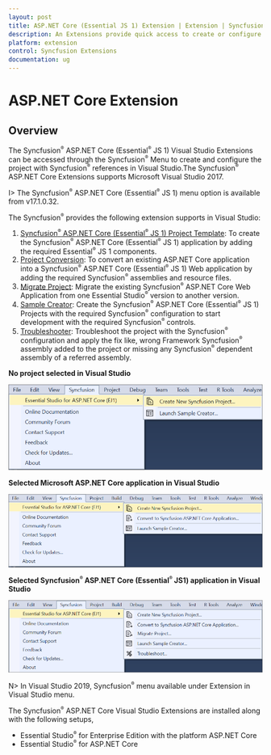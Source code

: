 ```yaml
---
layout: post
title: ASP.NET Core (Essential JS 1) Extension | Extension | Syncfusion
description: An Extensions provide quick access to create or configure the Syncfusion ASP.NET Core projects along with Essential JS 1 components
platform: extension
control: Syncfusion Extensions
documentation: ug
---
```


# ASP.NET Core Extension

## Overview

The Syncfusion<sup style="font-size:70%">&reg;</sup> ASP.NET Core (Essential<sup style="font-size:70%">&reg;</sup> JS 1) Visual Studio Extensions can be accessed through the Syncfusion<sup style="font-size:70%">&reg;</sup> Menu to create and configure the project with Syncfusion<sup style="font-size:70%">&reg;</sup> references in Visual Studio.The Syncfusion<sup style="font-size:70%">&reg;</sup> ASP.NET Core Extensions supports Microsoft Visual Studio 2017.

I> The Syncfusion<sup style="font-size:70%">&reg;</sup> ASP.NET Core (Essential<sup style="font-size:70%">&reg;</sup> JS 1) menu option is available from v17.1.0.32.

The Syncfusion<sup style="font-size:70%">&reg;</sup> provides the following extension supports in Visual Studio:

1.	[Syncfusion<sup style="font-size:70%">&reg;</sup> ASP.NET Core (Essential<sup style="font-size:70%">&reg;</sup> JS 1) Project Template](https://help.syncfusion.com/extension/aspnetcore-extension/syncfusion-project-templates): To create the Syncfusion<sup style="font-size:70%">&reg;</sup> ASP.NET Core (Essential<sup style="font-size:70%">&reg;</sup> JS 1) application by adding the required Essential<sup style="font-size:70%">&reg;</sup> JS 1 components.
2.	[Project Conversion](https://help.syncfusion.com/extension/aspnetcore-extension/project-conversion): To convert an existing ASP.NET Core application into a Syncfusion<sup style="font-size:70%">&reg;</sup> ASP.NET Core (Essential<sup style="font-size:70%">&reg;</sup> JS 1) Web application by adding the required Syncfusion<sup style="font-size:70%">&reg;</sup> assemblies and resource files.
3.	[Migrate Project](https://help.syncfusion.com/extension/aspnetcore-extension/project-migration): Migrate the existing Syncfusion<sup style="font-size:70%">&reg;</sup> ASP.NET Core Web Application from one Essential Studio<sup style="font-size:70%">&reg;</sup> version to another version.
4.	[Sample Creator](https://help.syncfusion.com/extension/aspnetcore-extension/sample-creator): Create the Syncfusion<sup style="font-size:70%">&reg;</sup> ASP.NET Core (Essential<sup style="font-size:70%">&reg;</sup> JS 1) Projects with the required Syncfusion<sup style="font-size:70%">&reg;</sup> configuration to start development with the required Syncfusion<sup style="font-size:70%">&reg;</sup> controls.
5.	[Troubleshooter](https://help.syncfusion.com/extension/syncfusion-troubleshooter/syncfusion-troubleshooter): Troubleshoot the project with the Syncfusion<sup style="font-size:70%">&reg;</sup> configuration and apply the fix like, wrong Framework Syncfusion<sup style="font-size:70%">&reg;</sup> assembly added to the project or missing any Syncfusion<sup style="font-size:70%">&reg;</sup> dependent assembly of a referred assembly.

**No project selected in Visual Studio**

![Syncfusion Menu when No project selected in Visual Studio](Overview_images/Syncfusion_Menu_OverView1.png)

**Selected Microsoft ASP.NET Core application in Visual Studio**

![Syncfusion Menu when Selected Microsoft ASP.NET Core application in Visual Studio](Overview_images/Syncfusion_Menu_OverView2.png)

**Selected Syncfusion<sup style="font-size:70%">&reg;</sup> ASP.NET Core (Essential<sup style="font-size:70%">&reg;</sup> JS1) application in Visual Studio**

![Syncfusion Menu when Selected Synfusion ASP.NET Core EJ1 application in Visual Studio](Overview_images/Syncfusion_Menu_OverView3.png)

N> In Visual Studio 2019, Syncfusion<sup style="font-size:70%">&reg;</sup> menu available under Extension in Visual Studio menu.

The Syncfusion<sup style="font-size:70%">&reg;</sup> ASP.NET Core Visual Studio Extensions are installed along with the following setups,

* Essential Studio<sup style="font-size:70%">&reg;</sup> for Enterprise Edition with the platform ASP.NET Core
* Essential Studio<sup style="font-size:70%">&reg;</sup> for ASP.NET Core


